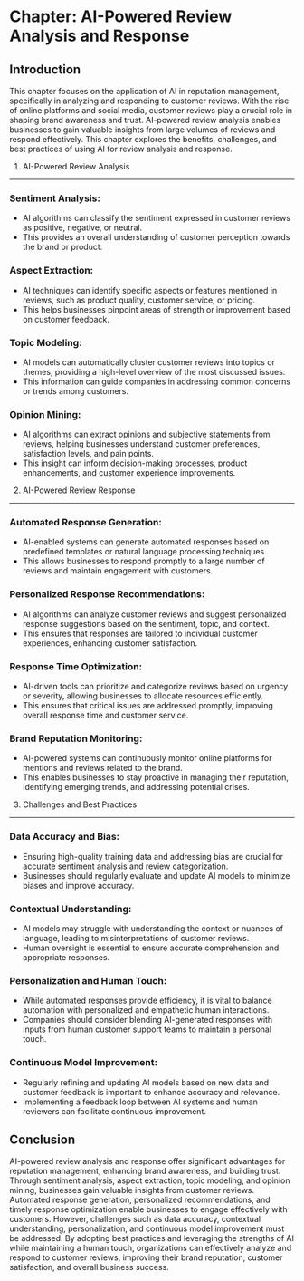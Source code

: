 Chapter: AI-Powered Review Analysis and Response
================================================

Introduction
------------

This chapter focuses on the application of AI in reputation management, specifically in analyzing and responding to customer reviews. With the rise of online platforms and social media, customer reviews play a crucial role in shaping brand awareness and trust. AI-powered review analysis enables businesses to gain valuable insights from large volumes of reviews and respond effectively. This chapter explores the benefits, challenges, and best practices of using AI for review analysis and response.

1. AI-Powered Review Analysis
-----------------------------

### Sentiment Analysis:

* AI algorithms can classify the sentiment expressed in customer reviews as positive, negative, or neutral.
* This provides an overall understanding of customer perception towards the brand or product.

### Aspect Extraction:

* AI techniques can identify specific aspects or features mentioned in reviews, such as product quality, customer service, or pricing.
* This helps businesses pinpoint areas of strength or improvement based on customer feedback.

### Topic Modeling:

* AI models can automatically cluster customer reviews into topics or themes, providing a high-level overview of the most discussed issues.
* This information can guide companies in addressing common concerns or trends among customers.

### Opinion Mining:

* AI algorithms can extract opinions and subjective statements from reviews, helping businesses understand customer preferences, satisfaction levels, and pain points.
* This insight can inform decision-making processes, product enhancements, and customer experience improvements.

2. AI-Powered Review Response
-----------------------------

### Automated Response Generation:

* AI-enabled systems can generate automated responses based on predefined templates or natural language processing techniques.
* This allows businesses to respond promptly to a large number of reviews and maintain engagement with customers.

### Personalized Response Recommendations:

* AI algorithms can analyze customer reviews and suggest personalized response suggestions based on the sentiment, topic, and context.
* This ensures that responses are tailored to individual customer experiences, enhancing customer satisfaction.

### Response Time Optimization:

* AI-driven tools can prioritize and categorize reviews based on urgency or severity, allowing businesses to allocate resources efficiently.
* This ensures that critical issues are addressed promptly, improving overall response time and customer service.

### Brand Reputation Monitoring:

* AI-powered systems can continuously monitor online platforms for mentions and reviews related to the brand.
* This enables businesses to stay proactive in managing their reputation, identifying emerging trends, and addressing potential crises.

3. Challenges and Best Practices
--------------------------------

### Data Accuracy and Bias:

* Ensuring high-quality training data and addressing bias are crucial for accurate sentiment analysis and review categorization.
* Businesses should regularly evaluate and update AI models to minimize biases and improve accuracy.

### Contextual Understanding:

* AI models may struggle with understanding the context or nuances of language, leading to misinterpretations of customer reviews.
* Human oversight is essential to ensure accurate comprehension and appropriate responses.

### Personalization and Human Touch:

* While automated responses provide efficiency, it is vital to balance automation with personalized and empathetic human interactions.
* Companies should consider blending AI-generated responses with inputs from human customer support teams to maintain a personal touch.

### Continuous Model Improvement:

* Regularly refining and updating AI models based on new data and customer feedback is important to enhance accuracy and relevance.
* Implementing a feedback loop between AI systems and human reviewers can facilitate continuous improvement.

Conclusion
----------

AI-powered review analysis and response offer significant advantages for reputation management, enhancing brand awareness, and building trust. Through sentiment analysis, aspect extraction, topic modeling, and opinion mining, businesses gain valuable insights from customer reviews. Automated response generation, personalized recommendations, and timely response optimization enable businesses to engage effectively with customers. However, challenges such as data accuracy, contextual understanding, personalization, and continuous model improvement must be addressed. By adopting best practices and leveraging the strengths of AI while maintaining a human touch, organizations can effectively analyze and respond to customer reviews, improving their brand reputation, customer satisfaction, and overall business success.
